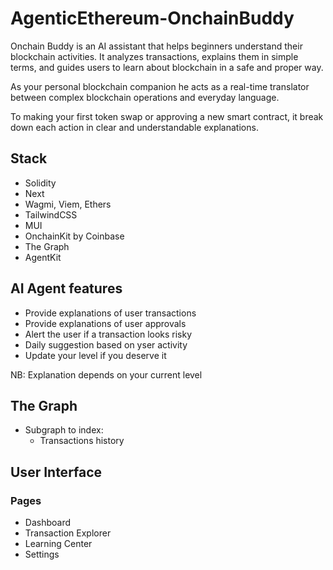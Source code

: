 # AgenticEthereum-OnchainBuddy

Onchain Buddy is an AI assistant that helps beginners understand their blockchain activities. It analyzes transactions, explains them in simple terms, and guides users to learn about blockchain in a safe and proper way.

As your personal blockchain companion he acts as a real-time translator between complex blockchain operations and everyday language.

To making your first token swap or approving a new smart contract, it break down each action in clear and understandable explanations.

## Stack

- Solidity
- Next
- Wagmi, Viem, Ethers
- TailwindCSS
- MUI
- OnchainKit by Coinbase
- The Graph
- AgentKit

## AI Agent features

- Provide explanations of user transactions
- Provide explanations of user approvals
- Alert the user if a transaction looks risky
- Daily suggestion based on yser activity
- Update your level if you deserve it

NB: Explanation depends on your current level

## The Graph

- Subgraph to index:
  - Transactions history

## User Interface

### Pages

- Dashboard
- Transaction Explorer
- Learning Center
- Settings